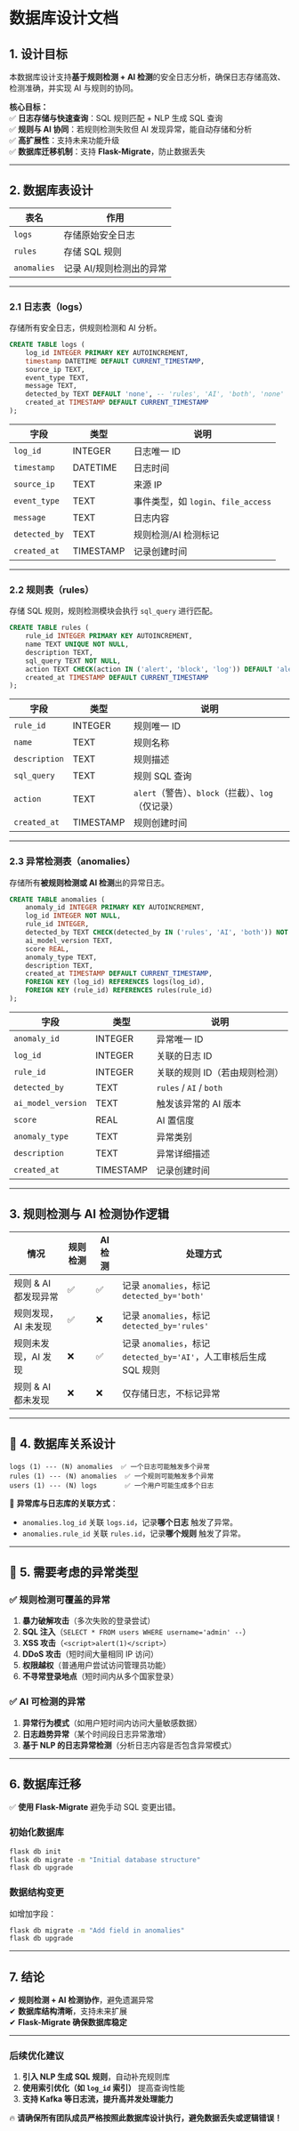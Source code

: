 # **数据库设计文档**  
## **1. 设计目标**
本数据库设计支持**基于规则检测 + AI 检测**的安全日志分析，确保日志存储高效、检测准确，并实现 AI 与规则的协同。  

**核心目标：**  
✅ **日志存储与快速查询**：SQL 规则匹配 + NLP 生成 SQL 查询  
✅ **规则与 AI 协同**：若规则检测失败但 AI 发现异常，能自动存储和分析  
✅ **高扩展性**：支持未来功能升级  
✅ **数据库迁移机制**：支持 **Flask-Migrate**，防止数据丢失  

---

## **2. 数据库表设计**
| **表名**        | **作用** |
|--------------|--------|
| `logs`       | 存储原始安全日志 |
| `rules`      | 存储 SQL 规则 |
| `anomalies`  | 记录 AI/规则检测出的异常 |

---

### **2.1 日志表（logs）**
存储所有安全日志，供规则检测和 AI 分析。

```sql
CREATE TABLE logs (
    log_id INTEGER PRIMARY KEY AUTOINCREMENT, 
    timestamp DATETIME DEFAULT CURRENT_TIMESTAMP, 
    source_ip TEXT, 
    event_type TEXT, 
    message TEXT, 
    detected_by TEXT DEFAULT 'none', -- 'rules', 'AI', 'both', 'none'
    created_at TIMESTAMP DEFAULT CURRENT_TIMESTAMP
);
```
| **字段**       | **类型** | **说明** |
|--------------|--------|--------|
| `log_id`     | INTEGER | 日志唯一 ID |
| `timestamp`  | DATETIME | 日志时间 |
| `source_ip`  | TEXT | 来源 IP |
| `event_type` | TEXT | 事件类型，如 `login`、`file_access` |
| `message`    | TEXT | 日志内容 |
| `detected_by`| TEXT | 规则检测/AI 检测标记 |
| `created_at` | TIMESTAMP | 记录创建时间 |

---

### **2.2 规则表（rules）**
存储 SQL 规则，规则检测模块会执行 `sql_query` 进行匹配。

```sql
CREATE TABLE rules (
    rule_id INTEGER PRIMARY KEY AUTOINCREMENT, 
    name TEXT UNIQUE NOT NULL, 
    description TEXT, 
    sql_query TEXT NOT NULL, 
    action TEXT CHECK(action IN ('alert', 'block', 'log')) DEFAULT 'alert', 
    created_at TIMESTAMP DEFAULT CURRENT_TIMESTAMP
);
```
| **字段**      | **类型** | **说明** |
|-------------|--------|--------|
| `rule_id`   | INTEGER | 规则唯一 ID |
| `name`      | TEXT | 规则名称 |
| `description` | TEXT | 规则描述 |
| `sql_query` | TEXT | 规则 SQL 查询 |
| `action`    | TEXT | `alert`（警告）、`block`（拦截）、`log`（仅记录） |
| `created_at` | TIMESTAMP | 规则创建时间 |

---

### **2.3 异常检测表（anomalies）**
存储所有**被规则检测或 AI 检测**出的异常日志。

```sql
CREATE TABLE anomalies (
    anomaly_id INTEGER PRIMARY KEY AUTOINCREMENT, 
    log_id INTEGER NOT NULL, 
    rule_id INTEGER, 
    detected_by TEXT CHECK(detected_by IN ('rules', 'AI', 'both')) NOT NULL, 
    ai_model_version TEXT, 
    score REAL, 
    anomaly_type TEXT, 
    description TEXT, 
    created_at TIMESTAMP DEFAULT CURRENT_TIMESTAMP, 
    FOREIGN KEY (log_id) REFERENCES logs(log_id), 
    FOREIGN KEY (rule_id) REFERENCES rules(rule_id)
);
```
| **字段**         | **类型** | **说明** |
|----------------|--------|--------|
| `anomaly_id`   | INTEGER | 异常唯一 ID |
| `log_id`       | INTEGER | 关联的日志 ID |
| `rule_id`      | INTEGER | 关联的规则 ID（若由规则检测） |
| `detected_by`  | TEXT | `rules` / `AI` / `both` |
| `ai_model_version` | TEXT | 触发该异常的 AI 版本 |
| `score`        | REAL | AI 置信度 |
| `anomaly_type` | TEXT | 异常类别 |
| `description`  | TEXT | 异常详细描述 |
| `created_at`   | TIMESTAMP | 记录创建时间 |

---

## **3. 规则检测与 AI 检测协作逻辑**
| **情况** | **规则检测** | **AI 检测** | **处理方式** |
|----------|------------|------------|--------------|
| 规则 & AI 都发现异常 | ✅ | ✅ | 记录 `anomalies`，标记 `detected_by='both'` |
| 规则发现，AI 未发现 | ✅ | ❌ | 记录 `anomalies`，标记 `detected_by='rules'` |
| 规则未发现，AI 发现 | ❌ | ✅ | 记录 `anomalies`，标记 `detected_by='AI'`，人工审核后生成 SQL 规则 |
| 规则 & AI 都未发现 | ❌ | ❌ | 仅存储日志，不标记异常 |

---

## **📌 4. 数据库关系设计**
```
logs (1) --- (N) anomalies  ✅ 一个日志可能触发多个异常
rules (1) --- (N) anomalies  ✅ 一个规则可能触发多个异常
users (1) --- (N) logs       ✅ 一个用户可能生成多个日志
```
🔹 **异常库与日志库的关联方式**：
- `anomalies.log_id` 关联 `logs.id`，记录**哪个日志** 触发了异常。
- `anomalies.rule_id` 关联 `rules.id`，记录**哪个规则** 触发了异常。

---

## **📌 5. 需要考虑的异常类型**
### **✅ 规则检测可覆盖的异常**
1. **暴力破解攻击**（多次失败的登录尝试）
2. **SQL 注入**（`SELECT * FROM users WHERE username='admin' --`）
3. **XSS 攻击**（`<script>alert(1)</script>`）
4. **DDoS 攻击**（短时间大量相同 IP 访问）
5. **权限越权**（普通用户尝试访问管理员功能）
6. **不寻常登录地点**（短时间内从多个国家登录）

### **✅ AI 可检测的异常**
1. **异常行为模式**（如用户短时间内访问大量敏感数据）
2. **日志趋势异常**（某个时间段日志异常激增）
3. **基于 NLP 的日志异常检测**（分析日志内容是否包含异常模式）

---

## **6. 数据库迁移**
✅ **使用 Flask-Migrate** 避免手动 SQL 变更出错。

### **初始化数据库**
```bash
flask db init
flask db migrate -m "Initial database structure"
flask db upgrade
```

### **数据结构变更**
如增加字段：
```bash
flask db migrate -m "Add field in anomalies"
flask db upgrade
```

---

## **7. 结论**
✔ **规则检测 + AI 检测协作**，避免遗漏异常  
✔ **数据库结构清晰**，支持未来扩展  
✔ **Flask-Migrate 确保数据库稳定**  

---

### **后续优化建议**
1. **引入 NLP 生成 SQL 规则**，自动补充规则库  
2. **使用索引优化（如 `log_id` 索引）** 提高查询性能  
3. **支持 Kafka 等日志流，提升高并发处理能力**  

🔥 **请确保所有团队成员严格按照此数据库设计执行，避免数据丢失或逻辑错误！**

